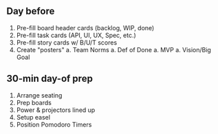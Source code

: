 ## Day before

1. Pre-fill board header cards (backlog, WIP, done)
1. Pre-fill task cards (API, UI, UX, Spec, etc.)
1. Pre-fill story cards w/ B/U/T scores
1. Create "posters"
  a. Team Norms
  a. Def of Done
  a. MVP
  a. Vision/Big Goal

## 30-min day-of prep

1. Arrange seating
1. Prep boards
1. Power & projectors lined up
1. Setup easel
1. Position Pomodoro Timers
